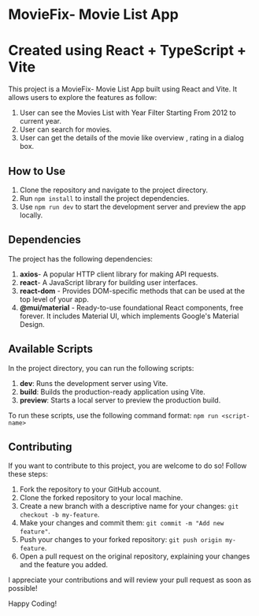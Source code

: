 # MovieFix- Movie List App
# Created using React + TypeScript + Vite

This project is a MovieFix- Movie List App built using React and Vite. It allows users to explore the features as follow:
1. User can see the Movies List with Year Filter Starting From 2012 to current year.
2. User can search for movies.
3. User can get the details of the movie like overview , rating in a dialog box.

## How to Use

1. Clone the repository and navigate to the project directory.
2. Run `npm install` to install the project dependencies.
3. Use `npm run dev` to start the development server and preview the app locally.
   

## Dependencies
The project has the following dependencies:

1. **axios**- A popular HTTP client library for making API requests.
3. **react**- A JavaScript library for building user interfaces.
4. **react-dom** - Provides DOM-specific methods that can be used at the top level of your app.
5. **@mui/material** -  Ready-to-use foundational React components, free forever. It includes Material UI, which implements Google's Material Design.

## Available Scripts

In the project directory, you can run the following scripts:

1. **dev**: Runs the development server using Vite.
2. **build**: Builds the production-ready application using Vite.
3. **preview**: Starts a local server to preview the production build.

To run these scripts, use the following command format: `npm run <script-name>`

## Contributing

If you want to contribute to this project, you are welcome to do so! Follow these steps:

1. Fork the repository to your GitHub account.
2. Clone the forked repository to your local machine.
3. Create a new branch with a descriptive name for your changes: `git checkout -b my-feature`.
4. Make your changes and commit them: `git commit -m "Add new feature"`.
5. Push your changes to your forked repository: `git push origin my-feature`.
6. Open a pull request on the original repository, explaining your changes and the feature you added.

I appreciate your contributions and will review your pull request as soon as possible!

Happy Coding!
